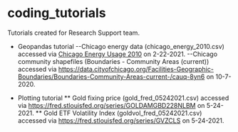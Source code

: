 # coding_tutorials
Tutorials created for Research Support team.

* Geopandas tutorial
--Chicago energy data (chicago_energy_2010.csv) accessed via [Chicago Energy Usage 2010](https://data.cityofchicago.org/Environment-Sustainable-Development/Energy-Usage-2010/8yq3-m6wp) on 2-22-2021.
--Chicago community shapefiles (Boundaries - Community Areas (current)) accessed via https://data.cityofchicago.org/Facilities-Geographic-Boundaries/Boundaries-Community-Areas-current-/cauq-8yn6 on 10-7-2020.

* Plotting tutorial
** Gold fixing price (gold_fred_05242021.csv) accessed via https://fred.stlouisfed.org/series/GOLDAMGBD228NLBM on 5-24-2021.
** Gold ETF Volatility Index (goldvol_fred_05242021.csv) accessed via https://fred.stlouisfed.org/series/GVZCLS on 5-24-2021.

